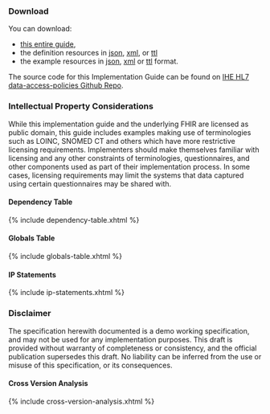### Download

You can download:

- [this entire guide](full-ig.zip),
- the definition resources in [json](definitions.json.zip), [xml](definitions.xml.zip), or [ttl](definitions.ttl.zip)
- the example resources in [json](examples.json.zip), [xml](examples.xml.zip) or [ttl](examples.ttl.zip) format.
  
The source code for this Implementation Guide can be found on [IHE HL7 data-access-policies Github Repo](https://github.com/HL7/data-access-policies).

### Intellectual Property Considerations

While this implementation guide and the underlying FHIR are licensed as public domain, this guide includes examples making use of terminologies such 
as LOINC, SNOMED CT and others which have more restrictive licensing requirements. Implementers should make themselves familiar with licensing and 
any other constraints of terminologies, questionnaires, and other components used as part of their implementation process. In some cases, 
licensing requirements may limit the systems that data captured using certain questionnaires may be shared with.

#### Dependency Table

{% include dependency-table.xhtml %}

#### Globals Table

{% include globals-table.xhtml %}

#### IP Statements

{% include ip-statements.xhtml %}

### Disclaimer

The specification herewith documented is a demo working specification, and may not be used for any implementation purposes. 
This draft is provided without warranty of completeness or consistency, and the official publication supersedes this draft.
No liability can be inferred from the use or misuse of this specification, or its consequences.

#### Cross Version Analysis

{% include cross-version-analysis.xhtml %}

